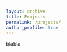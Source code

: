 ```yaml
---
layout: archive
title: Projects
permalink: /projects/
author_profile: true
---
```


blabla
<div id="graph"></div>

<script type="module">
  import * as d3 from "https://cdn.jsdelivr.net/npm/d3@7/+esm";

  const data = {
    nodes: [
      { id: "DeMethify", group: 1, url: "/demethify" },
      { id: "Covid-19 ABM", group: 2, url: "/covid-19-abm" },
      { id: "Ovarian Cancer Drug Resistance", group: 3, url: "/ovarian-cancer" },
      { id: "Lineage Barcode Library", group: 4, url: "/lineage-barcode" },
      { id: "Multi-modal Barcoding", group: 5, url: "/multi-modal-barcoding" },
      { id: "Bioethics", group: 6, url: "/bioethics" },
    ],
    links: [
      { source: "DeMethify", target: "Covid-19 ABM" },
      { source: "DeMethify", target: "Ovarian Cancer Drug Resistance" },
      { source: "DeMethify", target: "Lineage Barcode Library" },
      { source: "DeMethify", target: "Multi-modal Barcoding" },
      { source: "DeMethify", target: "Bioethics" },
      { source: "Covid-19 ABM", target: "Ovarian Cancer Drug Resistance" },
      { source: "Covid-19 ABM", target: "Lineage Barcode Library" },
      { source: "Covid-19 ABM", target: "Multi-modal Barcoding" },
      { source: "Covid-19 ABM", target: "Bioethics" },
      { source: "Ovarian Cancer Drug Resistance", target: "Lineage Barcode Library" },
      { source: "Ovarian Cancer Drug Resistance", target: "Multi-modal Barcoding" },
      { source: "Ovarian Cancer Drug Resistance", target: "Bioethics" },
      { source: "Lineage Barcode Library", target: "Multi-modal Barcoding" },
      { source: "Lineage Barcode Library", target: "Bioethics" },
      { source: "Multi-modal Barcoding", target: "Bioethics" },
    ],
  };

  const width = 1200;
  const height = 800;

  const svg = d3.select("#graph")
    .append("svg")
    .attr("width", width)
    .attr("height", height);

  const simulation = d3.forceSimulation(data.nodes)
    .force("link", d3.forceLink(data.links).id(d => d.id).distance(150))
    .force("charge", d3.forceManyBody().strength(-500))
    .force("center", d3.forceCenter(width / 2, height / 2))
    .on("tick", ticked);

  const link = svg.append("g")
    .selectAll("line")
    .data(data.links)
    .join("line")
    .attr("stroke", "#aaa")
    .attr("stroke-width", 2);

  const node = svg.append("g")
    .selectAll("circle")
    .data(data.nodes)
    .join("circle")
    .attr("r", 15) // Increased node size
    .attr("fill", (d, i) => d3.schemeTableau10[i % 10])
    .call(d3.drag()
      .on("start", dragstarted)
      .on("drag", dragged)
      .on("end", dragended));

  const labels = svg.append("g")
    .selectAll("text")
    .data(data.nodes)
    .join("text")
    .attr("dx", 20)
    .attr("dy", ".35em")
    .text(d => d.id)
    .style("font-size", "14px")
    .style("fill", "#333")
    .style("pointer-events", "none");

  function ticked() {
    link
      .attr("x1", d => d.source.x)
      .attr("y1", d => d.source.y)
      .attr("x2", d => d.target.x)
      .attr("y2", d => d.target.y);

    node
      .attr("cx", d => d.x)
      .attr("cy", d => d.y);

    labels
      .attr("x", d => d.x)
      .attr("y", d => d.y);
  }

  function dragstarted(event) {
    if (!event.active) simulation.alphaTarget(0.3).restart();
    event.subject.fx = event.subject.x;
    event.subject.fy = event.subject.y;
  }

  function dragged(event) {
    event.subject.fx = event.x;
    event.subject.fy = event.y;
  }

  function dragended(event) {
    if (!event.active) simulation.alphaTarget(0);
    event.subject.fx = null;
    event.subject.fy = null;
  }
</script>


